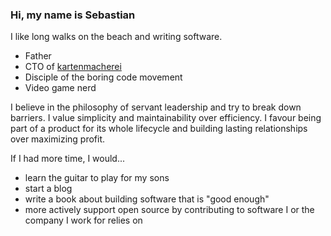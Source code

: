 ### Hi, my name is Sebastian

I like long walks on the beach and writing software.

- Father
- CTO of [kartenmacherei](https://www.celebrate.company/die-kartenmacherei?lang=en)
- Disciple of the boring code movement
- Video game nerd

I believe in the philosophy of servant leadership and try to break down barriers. I value simplicity and maintainability over efficiency. I favour being part of a product for its whole lifecycle and building lasting relationships over maximizing profit.

If I had more time, I would...

- learn the guitar to play for my sons
- start a blog
- write a book about building software that is "good enough"
- more actively support open source by contributing to software I or the company I work for relies on
